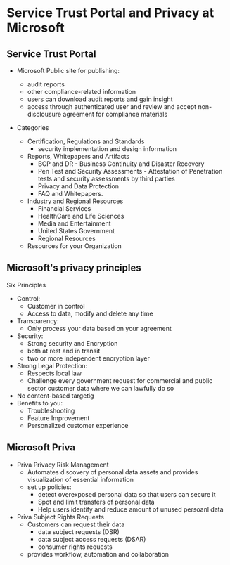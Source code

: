 # Service Trust Portal and Privacy at Microsoft

## Service Trust Portal

- Microsoft Public site for publishing:
    - audit reports
    - other compliance-related information
    - users can download audit reports and gain insight
    - access through authenticated user and review and accept non-disclousure agreement for compliance materials

- Categories 
    - Certification, Regulations and Standards
        - security implementation and design information
    - Reports, Whitepapers and Artifacts
        - BCP and DR - Business Continuity and Disaster Recovery
        - Pen Test and Security Assessments - Attestation of Penetration tests and security assessments by third parties
        - Privacy and Data Protection
        - FAQ and Whitepapers.
    - Industry and Regional Resources
        - Financial Services
        - HealthCare and Life Sciences
        - Media and Entertainment
        - United States Government
        - Regional Resources
    - Resources for your Organization

## Microsoft's privacy principles

Six Principles

- Control:
    - Customer in control 
    - Access to data, modify and delete any time
- Transparency:
    - Only process your data based on your agreement
- Security:
    - Strong security and Encryption
    - both at rest and in transit
    - two or more independent encryption layer
- Strong Legal Protection:
    - Respects local law
    - Challenge every government request for commercial and public sector customer data where we can lawfully do so
- No content-based targetig
- Benefits to you:
    - Troubleshooting
    - Feature Improvement
    - Personalized customer experience

## Microsoft Priva

- Priva Privacy Risk Management
    - Automates discovery of personal data assets and provides visualization of essential information
    - set up policies:
        - detect overexposed personal data so that users can secure it
        - Spot and limit transfers of personal data
        - Help users identify and reduce amount of unused persoanl data
- Priva Subject Rights Requests
    - Customers can request their data 
        - data subject requests (DSR)
        - data subject access requests (DSAR)
        - consumer rights requests
    - provides workflow, automation and collaboration 
